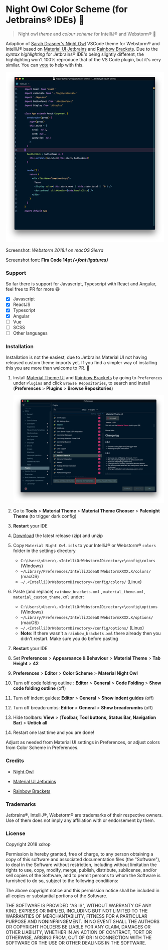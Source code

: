 # Night Owl Color Scheme (for Jetbrains® IDEs) 🌌  

> Night owl *theme* and *colour scheme* for IntelliJ® and Webstorm® :jack_o_lantern:

Adaption of [Sarah Drasner's Night Owl](https://marketplace.visualstudio.com/items?itemName=sdras.night-owl) VSCode theme for Webstorm® and IntelliJ® based on [Material UI Jetbrains](https://github.com/ChrisRM/material-theme-jetbrains) and [Rainbow Brackets](https://github.com/izhangzhihao/intellij-rainbow-brackets). Due to the *syntax highlighting* for Jetbrains® IDE's being slightly different, the highlighting won't 100% reproduce that of the VS Code plugin, but it's very similar. You can [vote](https://youtrack.jetbrains.com/issue/IDEABKL-5473) to help with this.

![Screenshot](screenshot.png)

Screenshot: *Webstorm 2018.1* on *macOS Sierra*

Screenshot font: **Fira Code 14pt *(+font ligatures)***

### Support

So far there is support for Javascript, Typescript with React and Angular, feel free to PR for more :smile:

- [x] Javascript
- [x] ReactJS
- [x] Typescript
- [x] Angular
- [ ] Vue
- [ ] SCSS
- [ ] Other languages

### Installation

Installation is not the easiest, due to Jetbrains Material UI not having released custom theme imports yet. If you find a simpler way of installing this you are more than welcome to PR. :star2:

1. Install [Material Theme UI](https://plugins.jetbrains.com/plugin/8006-material-theme-ui)  and [Rainbow Brackets](https://plugins.jetbrains.com/plugin/10080-rainbow-brackets) by going to `Preferences` under `Plugins` and click `Browse Repositories`, to search and install  (**Preferences** > **Plugins** > **Browse Repositories**)

    ![Step 2](instructions1.png)

2. Go to **Tools** > **Material Theme** > **Material Theme Chooser** >  **Palenight Theme** (to trigger dark config)

3. **Restart** your IDE

4. [Download](https://github.com/xdrop/night-owl-jetbrains/releases) the latest release (zip) and unzip

5. Copy `Material Night Owl.icls` to your IntelliJ® or Webstorm® `colors` folder in the settings directory 

    - `C:\Users\<User>\.<IntelliOrWebstormJDirectory>\config\colors` (Windows)
    - `~/Library/Preferences/IntelliJIdeaOrWebstormXXXX.X/colors/` (macOS)
    - `~/.<IntelliJOrWebstormDirectory>/config/colors/` (Linux)

6. Paste (and replace) `rainbow_brackets.xml` , `material_theme.xml`, `material_custom_theme.xml` under:

    - `C:\Users\<User>\.<IntelliOrWebstormJDirectory>\config\options` (Windows)
    - `~/Library/Preferences/IntelliJIdeaOrWebstormXXXX.X/options/` (macOS)
    - `~/.<IntelliJOrWebstormDirectory>/config/options/` (Linux)
    - **Note**: If there wasn't a `rainbow_brackets.xml` there already then you didn't restart. Make sure you do before pasting

7. **Restart** your IDE

8. Set **Preferences** > **Appeareance & Behaviour** > **Material Theme** > **Tab Height** > **42**

9. **Preferences** > **Editor** > **Color Scheme** > **Material Night Owl**

10. Turn off code folding outline : **Editor** > **General** > **Code Folding** > **Show code folding outline** (off)

11. Turn off indent guides: **Editor** > **General** > **Show indent guides** (off)

12. Turn off breadcrumbs: **Editor** > **General** > **Show breadcrumbs** (off) 

13. Hide toolbars: **View** > (**Toolbar, Tool buttons, Status Bar, Navigation Bar**) > **Untick all**

14. Restart one last time and you are done!



Adjust as needed from Material UI settings in Preferences, or adjust colors from Color Scheme in Preferences.



### Credits

- [Night Owl](https://marketplace.visualstudio.com/items?itemName=sdras.night-owl)

- [Material UI Jetbrains](https://github.com/ChrisRM/material-theme-jetbrains)

- [Rainbow Brackets](https://github.com/izhangzhihao/intellij-rainbow-brackets)




### Trademarks

Jetbrains®, IntelliJ®, Webstorm® are trademarks of their respective owners. Use of them does not imply any affiliation with or endorsement by them. 

### License

Copyright 2018 xdrop

Permission is hereby granted, free of charge, to any person obtaining a copy of this software and associated documentation files (the "Software"), to deal in the Software without restriction, including without limitation the rights to use, copy, modify, merge, publish, distribute, sublicense, and/or sell copies of the Software, and to permit persons to whom the Software is furnished to do so, subject to the following conditions:

The above copyright notice and this permission notice shall be included in all copies or substantial portions of the Software.

THE SOFTWARE IS PROVIDED "AS IS", WITHOUT WARRANTY OF ANY KIND, EXPRESS OR IMPLIED, INCLUDING BUT NOT LIMITED TO THE WARRANTIES OF MERCHANTABILITY, FITNESS FOR A PARTICULAR PURPOSE AND NONINFRINGEMENT. IN NO EVENT SHALL THE AUTHORS OR COPYRIGHT HOLDERS BE LIABLE FOR ANY CLAIM, DAMAGES OR OTHER LIABILITY, WHETHER IN AN ACTION OF CONTRACT, TORT OR OTHERWISE, ARISING FROM, OUT OF OR IN CONNECTION WITH THE SOFTWARE OR THE USE OR OTHER DEALINGS IN THE SOFTWARE.
